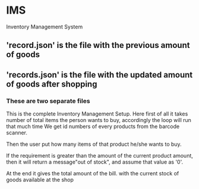 # IMS
Inventory Management System


## 'record.json'  is the file with the previous amount of goods
## 'records.json'  is the file with the updated amount of goods after shopping 

### These are two separate files


This is the complete Inventory Management Setup. Here first of all it takes number of total items the person wants to buy, accordingly the loop will run that much time
We get id numbers of every products from the barcode scanner.

Then the user put how many items of that product he/she wants to buy.

If the requirement is greater than the amount of the current product amount, then it will return a message"out of stock", and assume that value as '0'. 

At the end it gives the total amount of the bill. with the current stock of goods available at the shop
